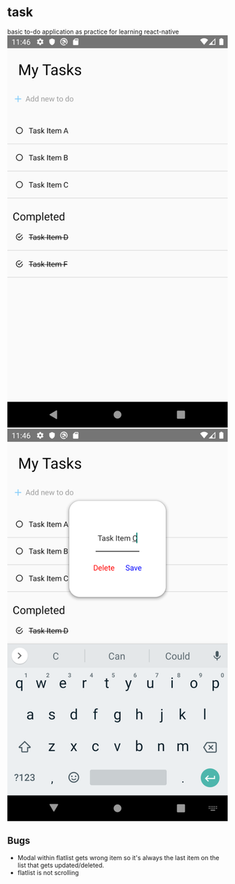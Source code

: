 # task
 basic to-do application as practice for learning react-native
![Image](https://raw.githubusercontent.com/Yna-Ojeda-React-Native-Apps/task/master/samplesc/screenshot1.png) ![Image](https://raw.githubusercontent.com/Yna-Ojeda-React-Native-Apps/task/master/samplesc/screenshot2.png)

## Bugs
* Modal within flatlist gets wrong item so it's always the last item on the list that gets updated/deleted.
* flatlist is not scrolling

